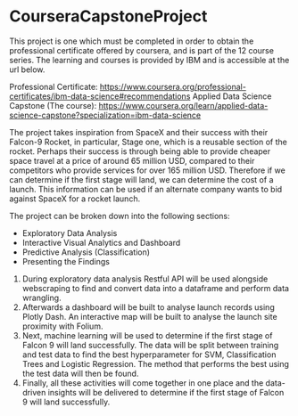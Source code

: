 # CourseraCapstoneProject

This project is one which must be completed in order to obtain the professional certificate offered by coursera, and is part of the 12 course series.
The learning and courses is provided by IBM and is accessible at the url below.

Professional Certificate: https://www.coursera.org/professional-certificates/ibm-data-science#recommendations
Applied Data Science Capstone (The course): https://www.coursera.org/learn/applied-data-science-capstone?specialization=ibm-data-science

The project takes inspiration from SpaceX and their success with their Falcon-9 Rocket, in particular, Stage one, which is a reusable section of the rocket.
Perhaps their success is through being able to provide cheaper space travel at a price of around 65 million USD, compared to their competitors who provide services
for over 165 million USD. Therefore if we can determine if the first stage will land, we can determine the cost of a launch. This information can be used if an alternate company wants to bid against SpaceX for a rocket launch.

The project can be broken down into the following sections:
- Exploratory Data Analysis
- Interactive Visual Analytics and Dashboard
- Predictive Analysis (Classification)
- Presenting the Findings

1. During exploratory data analysis Restful API will be used alongside webscraping to find and convert data into a dataframe and perform data wrangling.
2. Afterwards a dashboard will be built to analyse launch records using Plotly Dash. An interactive map will be built to analyse the launch site proximity with Folium.
3. Next, machine learning will be used to determine if the first stage of Falcon 9 will land successfully. The data will be split between training and test data to find the best hyperparameter for SVM, Classification Trees and Logistic Regression. The method that performs the best using the test data will then be found.
4. Finally, all these activities will come together in one place and the data-driven insights will be delivered to determine if the first stage of Falcon 9 will land successfully.


